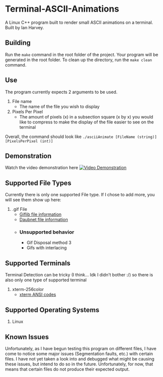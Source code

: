 # Terminal-ASCII-Animations
A Linux C++ program built to render small ASCII animations on a terminal.
Built by Ian Harvey.

## Building
Run the `make` command in the root folder of the project. Your program will be generated in the root folder. To clean up the directory, run the `make clean` command.

## Use
The program currently expects 2 arguments to be used.
1. File name
   - The name of the file you wish to display
2. Pixels Per Pixel
   - The amount of pixels (x) in a subsection square (x by x) you would like to compress to make the display of the file easier to see on the terminal

Overall, the command should look like `./asciiAnimate [FileName (string)] [PixelsPerPixel (int)]`

## Demonstration
Watch the video demonstration here
[![Video Demonstration](https://img.youtube.com/vi/f0_KpcjPcG4/maxresdefault.jpg)](https://www.youtube.com/watch?v=f0_KpcjPcG4)

## Supported File Types
Currently there is only one supported File type. If I chose to add more, you will see them show up here:
1. .gif File
   - [Giflib file information](https://giflib.sourceforge.net/whatsinagif/bits_and_bytes.html)
   - [Daubnet file information](https://www.daubnet.com/en/file-format-gif)
   - ### Unsupported behavior
     - Gif Disposal method 3
     - Gifs with interlacing

## Supported Terminals
Terminal Detection can be tricky (I think... Idk I didn't bother :/) so there is also only one type of supported terminal
1. xterm-256color
   - [xterm ANSI codes](https://www.ditig.com/256-colors-cheat-sheet)

## Supported Operating Systems
1. Linux


## Known Issues
Unfortunately, as I have begun testing this program on different files, I have come to notice some major issues (Segmentation faults, etc.) with certain files. I have not yet taken a look into and debugged what might be causing these issues, but intend to do so in the future. Unfortunately, for now, that means that certain files do not produce their expected output.